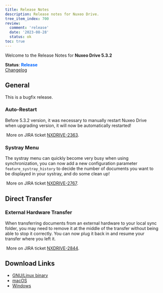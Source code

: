 ```yaml
---
title: Release Notes
description: Release notes for Nuxeo Drive.
tree_item_index: 700
review:
  comment: 'release'
  date: '2023-08-28'
  status: ok
toc: true
---
```


Welcome to the Release Notes for **Nuxeo Drive 5.3.2**

**Status**: <font color="#0066ff">**Release**</font> </br>
<i class="fa fa-long-arrow-right" aria-hidden="true"></i> [Changelog](https://github.com/nuxeo/nuxeo-drive/blob/master/docs/changes/5.3.2.md)

## General

This is a bugfix release.

### Auto-Restart

Before 5.3.2 version, it was necessary to manually restart Nuxeo Drive when upgrading version, it will now be automatically restarted!

<i class="fa fa-long-arrow-right" aria-hidden="true"></i>&nbsp;More on JIRA ticket [NXDRIVE-2363](https://jira.nuxeo.com/browse/NXDRIVE-2363).

### Systray Menu

The systray menu can quickly become very busy when using synchronization, you can now add a new configuration parameter `feature_systray_history` to decide the number of documents you want to be displayed in your systray, and do some clean up!

<i class="fa fa-long-arrow-right" aria-hidden="true"></i>&nbsp;More on JIRA ticket [NXDRIVE-2767](https://jira.nuxeo.com/browse/NXDRIVE-2767).

## Direct Transfer

### External Hardware Transfer

When transferring documents from an external hardware to your local sync folder, you may need to remove it at the middle of the transfer without being able to stop it correctly. You can now plug it back in and resume your transfer where you left it.

<i class="fa fa-long-arrow-right" aria-hidden="true"></i>&nbsp;More on JIRA ticket [NXDRIVE-2844](https://jira.nuxeo.com/browse/NXDRIVE-2844).


## Download Links

- [GNU/Linux binary](https://community.nuxeo.com/static/drive-updates/release/nuxeo-drive-5.3.2-x86_64.AppImage)
- [macOS](https://community.nuxeo.com/static/drive-updates/release/nuxeo-drive-5.3.2.dmg)
- [Windows](https://community.nuxeo.com/static/drive-updates/release/nuxeo-drive-5.3.2.exe)
